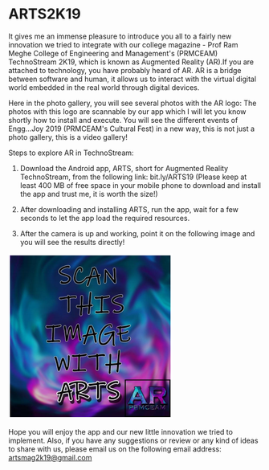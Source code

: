 # ARTS2K19

It gives me an immense pleasure to introduce you all to a fairly new innovation we tried to integrate with our college magazine - Prof Ram Meghe College of Engineering and Management's (PRMCEAM) TechnoStream 2K19, which is known as Augmented Reality (AR).If you are attached to technology, you have probably heard of AR. AR is a bridge between software and human, it allows us to interact with the virtual digital world embedded in the real world through digital devices.

Here in the photo gallery, you will see several photos with the AR logo: The photos with this logo are scannable by our app which I will let you know shortly how to install and execute. You will see the different events of Engg...Joy 2019 (PRMCEAM's Cultural Fest) in a new way, this is not just a photo gallery, this is a video gallery!

Steps to explore AR in TechnoStream:

1. Download the Android app, ARTS, short for Augmented Reality TechnoStream, from the following link: bit.ly/ARTS19  (Please keep at least 400 MB of free space in your mobile phone to download and install the app and trust me, it is worth the size!)

2. After downloading and installing ARTS, run the app, wait for a few seconds to let the app
load the required resources. 

3. After the camera is up and working, point it on the following image and you will see the results directly!

![alt text](https://github.com/azharz1/ARTS2K19/blob/master/Image%20Pointer.PNG)

Hope you will enjoy the app and our new little innovation we tried to implement. Also, if you have any suggestions or review or any kind of ideas to share with us, please email us on the following email address: artsmag2k19@gmail.com
